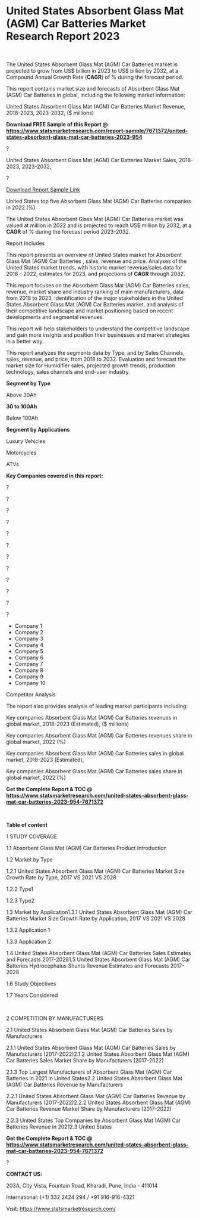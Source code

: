 <h1>United States Absorbent Glass Mat (AGM) Car Batteries Market Research Report 2023</h1><br/><p>The United States Absorbent Glass Mat (AGM) Car Batteries market is projected to grow from US$ billion in 2023 to US$ billion by 2032, at a Compound Annual Growth Rate (<strong>CAGR</strong>) of % during the forecast period.</p>
 
 
 
 <p>This report contains market size and forecasts of Absorbent Glass Mat (AGM) Car Batteries in global, including the following market information:</p>
 
 
 
 <p>United States Absorbent Glass Mat (AGM) Car Batteries Market Revenue, 2018-2023, 2023-2032, ($ millions)</p>
 
 
 
 <div><b>Download FREE Sample of this Report @ <a href="https://www.statsmarketresearch.com/download-free-sample/7671372/united-states-absorbent-glass-mat-car-batteries-2023-954">https://www.statsmarketresearch.com/report-sample/7671372/united-states-absorbent-glass-mat-car-batteries-2023-954</a></b></div>
 
 
 
 <p>? </p>
 
 
 
 <p>United States Absorbent Glass Mat (AGM) Car Batteries Market Sales, 2018-2023, 2023-2032,</p>
 
 
 
 <p>? </p>
 
 
 
 <p><a href="https://www.statsmarketresearch.com/download-free-sample/7671372/united-states-absorbent-glass-mat-car-batteries-2023-954">Download Report Sample Link</a></p>
 
 
 
 <p>United States top five Absorbent Glass Mat (AGM) Car Batteries companies in 2022 (%)</p>
 
 
 
 <p>The United States Absorbent Glass Mat (AGM) Car Batteries market was valued at million in 2022 and is projected to reach US$ million by 2032, at a <strong>CAGR</strong> of % during the forecast period 2023-2032.</p>
 
 
 
 <p>Report Includes</p>
 
 
 
 <p>This report presents an overview of United States market for Absorbent Glass Mat (AGM) Car Batteries , sales, revenue and price. Analyses of the United States market trends, with historic market revenue/sales data for 2018 - 2022, estimates for 2023, and projections of <strong>CAGR</strong> through 2032.</p>
 
 
 
 <p>This report focuses on the Absorbent Glass Mat (AGM) Car Batteries sales, revenue, market share and industry ranking of main manufacturers, data from 2018 to 2023. Identification of the major stakeholders in the United States Absorbent Glass Mat (AGM) Car Batteries market, and analysis of their competitive landscape and market positioning based on recent developments and segmental revenues.</p>
 
 
 
 <p>This report will help stakeholders to understand the competitive landscape and gain more insights and position their businesses and market strategies in a better way.</p>
 
 
 
 <p>This report analyzes the segments data by Type, and by Sales Channels, sales, revenue, and price, from 2018 to 2032. Evaluation and forecast the market size for Humidifier sales, projected growth trends, production technology, sales channels and end-user industry.</p>
 
 
 
 <p><strong>Segment by Type</strong></p>
 
 
 
 <p>Above 30Ah</p>
 
 
 
 <p><strong>30 to 100Ah</strong></p>
 
 
 
 <p>Below 100Ah</p>
 
 
 
 <p><strong>Segment <strong><strong>by Applications</strong></strong></strong></p>
 
 
 
 <p>Luxury Vehicles</p>
 
 
 
 <p>Motorcycles</p>
 
 
 
 <p>ATVs</p>
 
 
 
 <p><strong>Key Companies covered in this report:</strong></p>
 
 
 
 <p>? </p>
 
 
 
 <p>? </p>
 
 
 
 <p>? </p>
 
 
 
 <p>? </p>
 
 
 
 <p>? </p>
 
 
 
 <p>? </p>
 
 
 
 <p>? </p>
 
 
 
 <p>? </p>
 
 
 
 <p>? </p>
 
 
 
 <p>? </p>
 
 
 
 <p>? </p>
 
 
 
 <p>? </p>
 
 
 
 <ul>
 
 <li>Company 1</li>
 
 <li>Company 2</li>
 
 <li>Company 3</li>
 
 <li>Company 4</li>
 
 <li>Company 5</li>
 
 <li>Company 6</li>
 
 <li>Company 7</li>
 
 <li>Company 8</li>
 
 <li>Company 9</li>
 
 <li>Company 10</li>
 
 </ul>
 
 
 
 <p>Competitor Analysis</p>
 
 
 
 <p>The report also provides analysis of leading market participants including:</p>
 
 
 
 <p>Key companies Absorbent Glass Mat (AGM) Car Batteries revenues in global market, 2018-2023 (Estimated), ($ millions)</p>
 
 
 
 <p>Key companies Absorbent Glass Mat (AGM) Car Batteries revenues share in global market, 2022 (%)</p>
 
 
 
 <p>Key companies Absorbent Glass Mat (AGM) Car Batteries sales in global market, 2018-2023 (Estimated),</p>
 
 
 
 <p>Key companies Absorbent Glass Mat (AGM) Car Batteries sales share in global market, 2022 (%)</p>
 
 
 
 <div><b>Get the Complete Report & TOC @ <a href="https://www.statsmarketresearch.com/united-states-absorbent-glass-mat-car-batteries-2023-954-7671372">https://www.statsmarketresearch.com/united-states-absorbent-glass-mat-car-batteries-2023-954-7671372</a></b></div>
 
 
 
 <p><br />
 
 <b>Table of content</b></p>
 
 
 
 <p>1 STUDY COVERAGE<br />
 
 1.1 Absorbent Glass Mat (AGM) Car Batteries Product Introduction<br />
 
 1.2 Market by Type<br />
 
 1.2.1 United States Absorbent Glass Mat (AGM) Car Batteries Market Size Growth Rate by Type, 2017 VS 2021 VS 2028<br />
 
 1.2.2 Type1<br />
 
 1.2.3 Type2<br />
 
 1.3 Market by Application1.3.1 United States Absorbent Glass Mat (AGM) Car Batteries Market Size Growth Rate by Application, 2017 VS 2021 VS 2028<br />
 
 1.3.2 Application 1<br />
 
 1.3.3 Application 2<br />
 
 1.4 United States Absorbent Glass Mat (AGM) Car Batteries Sales Estimates and Forecasts 2017-20281.5 United States Absorbent Glass Mat (AGM) Car Batteries Hydrocephalus Shunts Revenue Estimates and Forecasts 2017-2028<br />
 
 1.6 Study Objectives<br />
 
 1.7 Years Considered<br />
 
 <br />
 
 2 COMPETITION BY MANUFACTURERS<br />
 
 2.1 United States Absorbent Glass Mat (AGM) Car Batteries Sales by Manufacturers<br />
 
 2.1.1 United States Absorbent Glass Mat (AGM) Car Batteries Sales by Manufacturers (2017-2022)2.1.2 United States Absorbent Glass Mat (AGM) Car Batteries Sales Market Share by Manufacturers (2017-2022)<br />
 
 2.1.3 Top Largest Manufacturers of Absorbent Glass Mat (AGM) Car Batteries in 2021 in United States2.2 United States Absorbent Glass Mat (AGM) Car Batteries Revenue by Manufacturers<br />
 
 2.2.1 United States Absorbent Glass Mat (AGM) Car Batteries Revenue by Manufacturers (2017-2022)2.2.2 United States Absorbent Glass Mat (AGM) Car Batteries Revenue Market Share by Manufacturers (2017-2022)<br />
 
 2.2.3 United States Top Companies by Absorbent Glass Mat (AGM) Car Batteries Revenue in 20212.3 United States</p>
 
 
 
 <div><b>Get the Complete Report & TOC @ <a href="https://www.statsmarketresearch.com/united-states-absorbent-glass-mat-car-batteries-2023-954-7671372">https://www.statsmarketresearch.com/united-states-absorbent-glass-mat-car-batteries-2023-954-7671372</a></b></div>
 
 
 
 <p>? </p>
 
 
 
 <p><b>CONTACT US:</b><br />
 
 203A, City Vista, Fountain Road, Kharadi, Pune, India - 411014<br />
 
 International: (+1) 332 2424 294 / +91 916-916-4321<br />
 
 Visit: <a href="https://www.statsmarketresearch.com/">https://www.statsmarketresearch.com/</a></p>